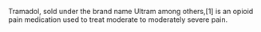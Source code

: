 Tramadol, sold under the brand name Ultram among others,[1] is an opioid pain medication used to treat moderate to moderately severe pain.